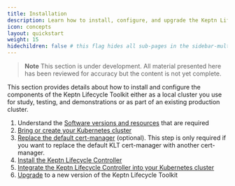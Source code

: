 ```yaml
---
title: Installation
description: Learn how to install, configure, and upgrade the Keptn Lifecycle Toolkit
icon: concepts
layout: quickstart
weight: 15
hidechildren: false # this flag hides all sub-pages in the sidebar-multicard.html
---
```


> **Note** This section is under development.
All material presented here has been reviewed for accuracy
but the content is not yet complete.

This section provides details about how to install and configure
the components of the Keptn Lifecycle Toolkit
either as a local cluster you use for study, testing, and demonstrations
or as part of an existing production cluster.

1. Understand the [Software versions and resources](reqs.md)
   that are required
1. [Bring or create your Kubernetes cluster](k8s.md)
1. [Replace the default cert-manager](cert-manager.md) (optional).
   This step is only required if you want to replace the default KLT cert-manager
   with another cert-manager.
1. [Install the Keptn Lifecycle Controller](install.md)
1. [Integrate the Keptn Lifecycle Controller into your Kubernetes cluster](integrate.md)
1. [Upgrade](upgrade.md) to a new version of the Keptn Lifecycle Toolkit
